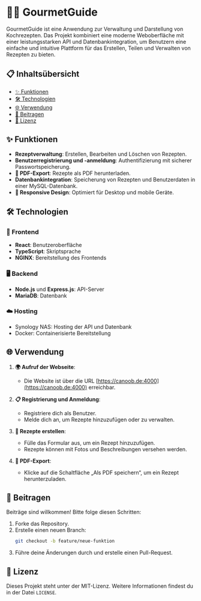 # 🧑‍🍳 GourmetGuide

GourmetGuide ist eine Anwendung zur Verwaltung und Darstellung von Kochrezepten. Das Projekt kombiniert eine moderne Weboberfläche mit einer leistungsstarken API und Datenbankintegration, um Benutzern eine einfache und intuitive Plattform für das Erstellen, Teilen und Verwalten von Rezepten zu bieten.

## 📋 Inhaltsübersicht

- [✨ Funktionen](#-funktionen)
- [🛠️ Technologien](#-technologien)
- [🌐 Verwendung](#-verwendung)
- [🤝 Beitragen](#-beitragen)
- [📜 Lizenz](#-lizenz)

## ✨ Funktionen

- **Rezeptverwaltung**: Erstellen, Bearbeiten und Löschen von Rezepten.
- **Benutzerregistrierung und -anmeldung**: Authentifizierung mit sicherer Passwortspeicherung.
- **📄 PDF-Export**: Rezepte als PDF herunterladen.
- **Datenbankintegration**: Speicherung von Rezepten und Benutzerdaten in einer MySQL-Datenbank.
- **📱 Responsive Design**: Optimiert für Desktop und mobile Geräte.

## 🛠️ Technologien

### 🎨 Frontend

- **React**: Benutzeroberfläche
- **TypeScript**: Skriptsprache
- **NGINX**: Bereitstellung des Frontends

### 🖥️ Backend

- **Node.js** und **Express.js**: API-Server
- **MariaDB**: Datenbank

### ☁️ Hosting

- Synology NAS: Hosting der API und Datenbank
- Docker: Containerisierte Bereitstellung

## 🌐 Verwendung

1. **🌍 Aufruf der Webseite**:

   - Die Website ist über die URL [https://canoob.de:4000](https://canoob.de:4000) erreichbar.

2. **📋 Registrierung und Anmeldung**:

   - Registriere dich als Benutzer.
   - Melde dich an, um Rezepte hinzuzufügen oder zu verwalten.

3. **🍳 Rezepte erstellen**:

   - Fülle das Formular aus, um ein Rezept hinzuzufügen.
   - Rezepte können mit Fotos und Beschreibungen versehen werden.

4. **📄 PDF-Export**:

   - Klicke auf die Schaltfläche „Als PDF speichern“, um ein Rezept herunterzuladen.

## 🤝 Beitragen

Beiträge sind willkommen! Bitte folge diesen Schritten:

1. Forke das Repository.
2. Erstelle einen neuen Branch:
   ```bash
   git checkout -b feature/neue-funktion
   ```
3. Führe deine Änderungen durch und erstelle einen Pull-Request.

## 📜 Lizenz

Dieses Projekt steht unter der MIT-Lizenz. Weitere Informationen findest du in der Datei `LICENSE`.

